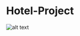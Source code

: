 # Hotel-Project

![alt text](https://www.google.de/url?sa=i&url=https%3A%2F%2Fhotel-wassersleben.de%2F&psig=AOvVaw2_UF7kqw59XLkrlhHpFk0o&ust=1672166951020000&source=images&cd=vfe&ved=0CBAQjRxqFwoTCNCErbv5l_wCFQAAAAAdAAAAABAJ)
